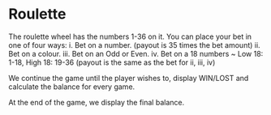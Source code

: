 # Roulette
The roulette wheel has the numbers 1-36 on it.
You can place your bet in one of four ways:
i. Bet on a number. (payout is 35 times the bet amount)
ii. Bet on a colour.
iii. Bet on an Odd or Even.
iv. Bet on a 18 numbers ~ Low 18: 1-18, High 18: 19-36
(payout is the same as the bet for ii, iii, iv)

We continue the game until the player wishes to, display WIN/LOST and calculate the balance for every game.

At the end of the game, we display the final balance.

